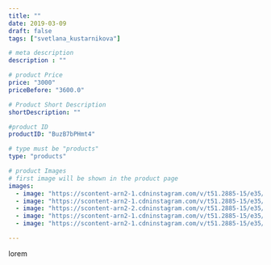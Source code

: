 ```yaml
---
title: ""
date: 2019-03-09
draft: false
tags: ["svetlana_kustarnikova"]

# meta description
description : ""

# product Price
price: "3000"
priceBefore: "3600.0"

# Product Short Description
shortDescription: ""

#product ID
productID: "BuzB7bPHmt4"

# type must be "products"
type: "products"

# product Images
# first image will be shown in the product page
images:
  - image: "https://scontent-arn2-1.cdninstagram.com/v/t51.2885-15/e35/52806268_272296743695302_7979751215393524542_n.jpg?_nc_ht=scontent-arn2-1.cdninstagram.com&_nc_cat=110&_nc_ohc=nI8gYNscuEIAX-zixkh&se=8&tp=1&oh=f49e614208e3f5bb5a9022750f05c435&oe=605FC9D6&ig_cache_key=MTk5NTk0NzUzNjYyMTEzMjMwMA%3D%3D.2"
  - image: "https://scontent-arn2-1.cdninstagram.com/v/t51.2885-15/e35/53201540_278053586421895_3450655007506035609_n.jpg?_nc_ht=scontent-arn2-1.cdninstagram.com&_nc_cat=107&_nc_ohc=9ii9Ssx54KoAX9-rmNa&se=8&tp=1&oh=af16f24c9037c6f0f9edf42a58d2e3f2&oe=60605035&ig_cache_key=MTk5NTk0NzUzNjYyMTAxMTQ0Mg%3D%3D.2"
  - image: "https://scontent-arn2-2.cdninstagram.com/v/t51.2885-15/e35/52717200_383461542435521_8409586240816589500_n.jpg?_nc_ht=scontent-arn2-2.cdninstagram.com&_nc_cat=105&_nc_ohc=6-reFa5vK10AX_8Qvmn&se=8&tp=1&oh=4f09b5aacfd9baa27f855e05cc8cec89&oe=6060E051&ig_cache_key=MTk5NTk0NzUzNjYxMjY2NTM5OA%3D%3D.2"
  - image: "https://scontent-arn2-1.cdninstagram.com/v/t51.2885-15/e35/52117836_426899381201638_7380259554025311214_n.jpg?_nc_ht=scontent-arn2-1.cdninstagram.com&_nc_cat=110&_nc_ohc=IAInqdQioJ0AX_2xtpx&tp=1&oh=a3a7f9f2467d072a88c9a4e64395219e&oe=6060C9DB&ig_cache_key=MTk5NTk0NzUzNjYyOTQxMzE0Ng%3D%3D.2"
  - image: "https://scontent-arn2-1.cdninstagram.com/v/t51.2885-15/e35/52713143_410893136373460_5543935324341618125_n.jpg?_nc_ht=scontent-arn2-1.cdninstagram.com&_nc_cat=104&_nc_ohc=SgjaOMLtURYAX_CBGJF&tp=1&oh=e65edffbf00d0d52e78da74cd93f00ae&oe=6060E4F4&ig_cache_key=MTk5NTk0NzUzNjU5NjA0MDk3Ng%3D%3D.2"

---
```

lorem
